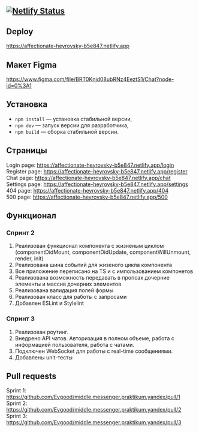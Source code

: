 [![Netlify Status](https://api.netlify.com/api/v1/badges/645bdc54-1ecc-45ba-9612-2a15d5da911c/deploy-status)](https://app.netlify.com/sites/affectionate-heyrovsky-b5e847/deploys)
---

## Deploy

https://affectionate-heyrovsky-b5e847.netlify.app

## Макет Figma

https://www.figma.com/file/BRT0Knjd08ubRNz4EeztS1/Chat?node-id=0%3A1


## Установка

- `npm install` — установка стабильной версии,
- `npm dev` — запуск версии для разработчика,
- `npm build` — сборка стабильной версии.

## Страницы

Login page: https://affectionate-heyrovsky-b5e847.netlify.app/login  
Register page: https://affectionate-heyrovsky-b5e847.netlify.app/register  
Chat page: https://affectionate-heyrovsky-b5e847.netlify.app/chat  
Settings page: https://affectionate-heyrovsky-b5e847.netlify.app/settings  
404 page: https://affectionate-heyrovsky-b5e847.netlify.app/404  
500 page: https://affectionate-heyrovsky-b5e847.netlify.app/500  

## Функционал

### Спринт 2
1. Реализован функционал компонента с жизненым циклом (componentDidMount, componentDidUpdate, componentWillUnmount, render, init)  
2. Реализована шина событий для жизеного цикла компонента  
3. Все приложение переписано на TS и с импользованием компонетов
4. Реализована возможность передавать в пропсах дочерние элементы и массив дочерних элементов  
5. Реализована валидация полей формы  
6. Реализован класс для работы с запросами
7. Добавлен ESLint и Stylelint

### Спринт 3
1. Реализован роутинг.
2. Внедрено API чатов. Авторизация в полном объеме, работа с информацией пользователя, работа с чатами.
3. Подключен WebSocket для работы с real-time сообщениями.
4. Добавлены unit-тесты
   
## Pull requests

Sprint 1: https://github.com/Evgood/middle.messenger.praktikum.yandex/pull/1  
Sprint 2: https://github.com/Evgood/middle.messenger.praktikum.yandex/pull/2  
Sprint 3: https://github.com/Evgood/middle.messenger.praktikum.yandex/pull/3  
